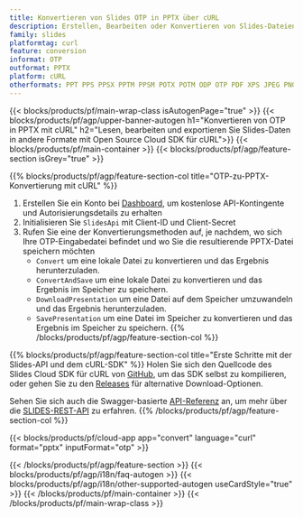 ```yaml
---
title: Konvertieren von Slides OTP in PPTX über cURL
description: Erstellen, Bearbeiten oder Konvertieren von Slides-Dateien mit REST API und Open Source cURL SDKSlides files with REST API & Open Source cURL SDK
family: slides
platformtag: curl
feature: conversion
informat: OTP
outformat: PPTX
platform: cURL
otherformats: PPT PPS PPSX PPTM PPSM POTX POTM ODP OTP PDF XPS JPEG PNG BMP TIFF SVG HTML SWF HTML5 GIF XAML MD MPEG4
---
```


{{< blocks/products/pf/main-wrap-class isAutogenPage="true" >}}
{{< blocks/products/pf/agp/upper-banner-autogen h1="Konvertieren von OTP in PPTX mit cURL" h2="Lesen, bearbeiten und exportieren Sie Slides-Daten in andere Formate mit Open Source Cloud SDK für cURL">}}
{{< blocks/products/pf/main-container >}}
{{< blocks/products/pf/agp/feature-section isGrey="true" >}}

{{% blocks/products/pf/agp/feature-section-col title="OTP-zu-PPTX-Konvertierung mit cURL" %}}
1. Erstellen Sie ein Konto bei <a href="https://dashboard.aspose.cloud/">Dashboard</a>, um kostenlose API-Kontingente und Autorisierungsdetails zu erhalten
1. Initialisieren Sie ```SlidesApi``` mit Client-ID und Client-Secret
1. Rufen Sie eine der Konvertierungsmethoden auf, je nachdem, wo sich Ihre OTP-Eingabedatei befindet und wo Sie die resultierende PPTX-Datei speichern möchten
    - ```Convert``` um eine lokale Datei zu konvertieren und das Ergebnis herunterzuladen.
    - ```ConvertAndSave``` um eine lokale Datei zu konvertieren und das Ergebnis im Speicher zu speichern.
    - ```DownloadPresentation``` um eine Datei auf dem Speicher umzuwandeln und das Ergebnis herunterzuladen.
    - ```SavePresentation``` um eine Datei im Speicher zu konvertieren und das Ergebnis im Speicher zu speichern.
{{% /blocks/products/pf/agp/feature-section-col %}}

{{% blocks/products/pf/agp/feature-section-col title="Erste Schritte mit der Slides-API und dem cURL-SDK" %}}
Holen Sie sich den Quellcode des Slides Cloud SDK für cURL von [GitHub](https://github.com/aspose-slides-cloud/aspose-slides-cloud-curl), um das SDK selbst zu kompilieren, oder gehen Sie zu den [Releases](https://releases.aspose.cloud/) für alternative Download-Optionen.

Sehen Sie sich auch die Swagger-basierte [API-Referenz](https://apireference.aspose.cloud/slides/) an, um mehr über die [SLIDES-REST-API](https://products.aspose.cloud/slides/curl/) zu erfahren.
{{% /blocks/products/pf/agp/feature-section-col %}}

{{< blocks/products/pf/cloud-app app="convert" language="curl" format="pptx" inputFormat="otp" >}}

{{< /blocks/products/pf/agp/feature-section >}}
{{< blocks/products/pf/agp/i18n/faq-autogen >}}
{{< blocks/products/pf/agp/i18n/other-supported-autogen useCardStyle="true" >}}
{{< /blocks/products/pf/main-container >}}
{{< /blocks/products/pf/main-wrap-class >}}